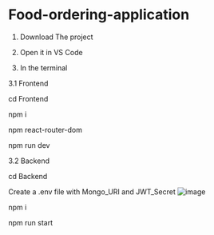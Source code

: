 # Food-ordering-application


1. Download The project

2. Open it in VS Code

3. In the terminal
   
  3.1 Frontend
  
   cd Frontend
   
   npm i
   
   npm react-router-dom
   
   npm run dev
   
   3.2 Backend
   
   cd Backend
   
   Create a .env file with Mongo_URI and JWT_Secret
   ![image](https://github.com/Purple-Snake/Food-ordering-application/assets/120168034/88c71b09-a02c-43cd-85d5-799fe2ede9dc)
   
   npm i
   
   npm run start
